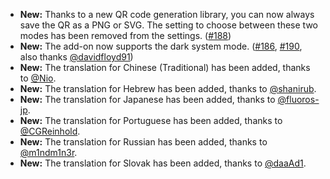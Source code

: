 * **New:** Thanks to a new QR code generation library, you can now always save the QR as a PNG or SVG. The setting to choose between these two modes has been removed from the settings. ([#188](https://github.com/rugk/offline-qr-code/issues/188))
* **New:** The add-on now supports the dark system mode. ([#186](https://github.com/rugk/offline-qr-code/issues/186), [#190](https://github.com/rugk/offline-qr-code/issues/190), also thanks [@davidfloyd91](https://github.com/davidfloyd91))
* **New:** The translation for Chinese (Traditional) has been added, thanks to [@Nio](https://github.com/niotw).
* **New:** The translation for Hebrew has been added, thanks to [@shanirub](https://github.com/shanirub).
* **New:** The translation for Japanese has been added, thanks to [@fluoros-jp](https://github.com/fluoros-jp).
* **New:** The translation for Portuguese has been added, thanks to [@CGReinhold](https://github.com/CGReinhold).
* **New:** The translation for Russian has been added, thanks to [@m1ndm1n3r](https://github.com/m1ndm1n3r).
* **New:** The translation for Slovak has been added, thanks to [@daaAd1](https://github.com/daaAd1).
